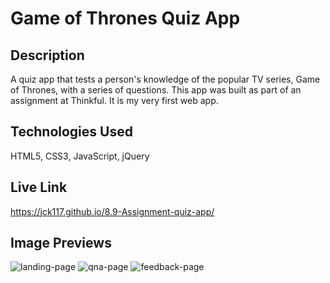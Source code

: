 # Game of Thrones Quiz App

## Description
A quiz app that tests a person's knowledge of the popular TV series, Game of Thrones, with a series of questions. This app was built as part of an assignment at Thinkful. It is my very first web app. 

## Technologies Used
HTML5, CSS3, JavaScript, jQuery

## Live Link
<https://jck117.github.io/8.9-Assignment-quiz-app/>

## Image Previews

![landing-page](https://jck117.github.io/my-portfolio/screenshots/project-1/landing-page.png)
![qna-page](https://jck117.github.io/my-portfolio/screenshots/project-1/qna-page.png)
![feedback-page](https://jck117.github.io/my-portfolio/screenshots/project-1/feedback-page.png)